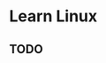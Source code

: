 Learn Linux
===========================================




TODO
-----------------------------------

